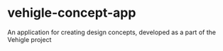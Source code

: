 # vehigle-concept-app
An application for creating design concepts, developed as a part of the Vehigle project
